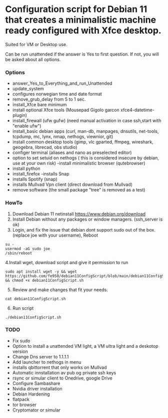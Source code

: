 #  Configuration script for Debian 11 that creates a minimalistic machine ready configured with Xfce desktop.
Suited for VM or Desktop use.

Can be run unattended if the answer is Yes to first question.
If not, you will be asked about all options.


### Options 
- answer_Yes_to_Everything_and_run_Unattended
- update_system
- configures norwegian time and date format
- remove_grub_delay from 5 to 1 sec.
- install_Xfce bare minimum
- install optional Xfce tools (Mousepad Gigolo garcon xfce4-datetime-plugin)
- install_firewall (ufw  gufw)  (need manual activation in case ssh,start with "enable ufw")
- install_basic debian apps (curl, man-db, manpages, dnsutils, net-tools, tcpdump, mc, lynx, nmap, nethogs, viewnior, git)
- install common desktop tools (gimp, vlc gparted, ffmpeg, wireshark, geogebra, librecad, obs studio)
- configer terminal (aliases and nano as preselected editor)
- option to set setuid on nethogs ( this is considered insecure by debian, use at your own risk)
 -install minimalistic browser (qutebrowser)
- install python
- install_firefox
 -installs Snap
- installs Spotify (snap)
- installs Mullvad Vpn client (direct download from Mullvad)
- remove software (the small package "tree" is removed as a test)

### HowTo
 1. Download Debian 11 netinstall https://www.debian.org/download 
 2. Install Debian without any packages or window managers. (ssh_server is ok)
 3. Login, and fix the issue that debian dont support sudo out of the box. (replace joe with your username), Reboot
```
su -
usermod -aG sudo joe
/sbin/reboot
```

4.Install wget, download script and give it permission to run
 ```
sudo apt install wget -y && wget https://github.com/fe950/debian11ConfigScript/blob/main/debian11ConfigScript.sh && chmod +x debian11ConfigScript.sh
```
5. Review and make changes that fit your needs.
```
cat debian11ConfigScript.sh
```
6. Run script
```
./debian11ConfigScript.sh

```


### TODO
- Fix sudo 
- Option to install a unattended VM light, a VM ultra light and a deskotop version
- Change Dns server to 1.1.1.1
- Add launcher to nethogs in menu
- installs qbittorrent that only works on Mullvad
- Automatic innstallation av pub og private ssh keys
- rsync or simular client to Onedrive, google Drive
- Configure Sambashare
- Nvidia driver installation
- Debian Hardening
- flatpack
- tor browser
- Cryptomator or simular
